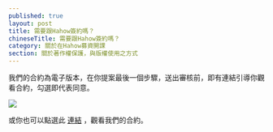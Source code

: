 ```yaml
---
published: true
layout: post
title: 需要跟Hahow簽約嗎？
chineseTitle: 需要跟Hahow簽約嗎？
category: 關於在Hahow募資開課
section: 關於著作權保護，與版權使用之方式
---
```

 

我們的合約為電子版本，在你提案最後一個步驟，送出審核前，即有連結引導你觀看合約，勾選即代表同意。

![]({{site.baseurl}}/media/202814577-_____2015-08-26___8.26.13.png)

或你也可以點選此 [連結](https://hahow.in/assets/files/contract.pdf) ，觀看我們的合約。